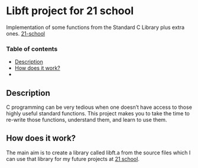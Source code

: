 # Libft project for 21 school
Implementation of some functions from the Standard C Library plus extra ones. [21-school][1]

### Table of contents
- [Description](#description)
- [How does it work?](#how-does-it-work)
-

## Description
C programming can be very tedious when one doesn’t have access to those highly useful standard functions. This project makes
you to take the time to re-write those functions, understand them, and learn to use them.

## How does it work?
The main aim is to create a library called libft.a from the source files which I can use that library for my future projects at [21 school][1].

[1]: https://21-school.ru/

